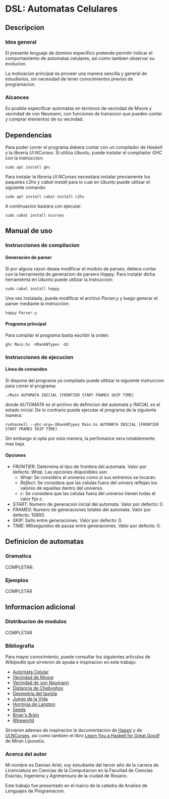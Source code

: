 # DSL: Automatas Celulares
## Descripcion
### Idea general
El presente lenguaje de dominio especifico pretende permitir indicar el comportamiento de automatas celulares, asi como tambien observar su evolucion.

La motivacion principal es proveer una manera sencilla y general de estudiarlos, sin necesidad de tener conocimientos previos de programacion.
### Alcances
Es posible especificar automatas en terminos de vecindad de Moore y vecindad de von Neumann, con funciones de transicion que pueden contar y comprar elementos de su vecindad.
## Dependencias
Para poder correr el programa debera contar con un compilador de *Haskell* y la libreria *UI.NCurses*.
Si utiliza *Ubuntu*, puede instalar el compilador *GHC* con la instruccion:
```shell
sudo apt install ghc
```
Para instalar la libreria *UI.NCurses* necesitara instalar previamente los paquetes *c2hs* y *cabal-install* para lo cual en *Ubuntu* puede utilizar el siguiente comando:
```shell
sudo apt install cabal-install c2hs
```
A continuacion bastara con ejecutar:
```shell
sudo cabal install ncurses
```
## Manual de uso
### Instrucciones de compilacion
#### Generacion de parser
Si por alguna razon desea modificar el modulo de parseo, debera contar con la herramienta de generacion de parsers *Happy*.
Para instalar dicha herramienta en *Ubuntu* puede utilizar la instruccion:
```shell
sudo cabal install happy
```
Una vez instalada, puede modificar el archivo *Parser.y* y luego generar el parser mediante la instruccion:
```shell
happy Parser.y
```
#### Programa principal
Para compilar el programa basta escribir la orden:
```shell
ghc Main.hs -XRankNTypes -O2
```
### Instrucciones de ejecucion
#### Linea de comandos
Si dispone del programa ya compilado puede utilizar la siguiente instruccion para correr el programa:
```shell
./Main AUTOMATA INICIAL [FRONTIER START FRAMES SKIP TIME]
```
donde *AUTOMATA* es el archivo de definicion del automata y *INICIAL* es el estado inicial.
De lo contrario puede ejecutar el programa de la siguiente manera:
```shell
runhaskell --ghc-arg=-XRankNTypes Main.hs AUTOMATA INICIAL [FRONTIER START FRAMES SKIP TIME]
```
Sin embargo si opta por esta manera, la perfomance sera notablemente mas baja.
#### Opciones
- *FRONTIER*: Determina el tipo de frontera del automata. Valor por defecto: *Wrap*. Las opciones disponibles son:
  - *Wrap*: Se considera al universo como si sus extremos se tocaran.
  - *Reflect*: Se considera que las celulas fuera del univers reflejan los valores de aquellas dentro del universo.
  - *c*: Se considera que las celulas fuera del universo tienen todas el valor fijo *c*.
- *START*: Numero de generacion inicial del automata. Valor por defecto: 0.
- *FRAMES*: Numero de generaciones totales del automata. Valor por defecto: 10900.
- *SKIP*: Salto entre generaciones. Valor por defecto: 0.
- *TIME*: Milisegundos de pausa entre generaciones. Valor por defecto: 0.
## Definicion de automatas
### Gramatica
COMPLETAR:
### Ejemplos
COMPLETAR
## Informacion adicional
### Distribucion de modulos
COMPLETAR
### Bibliografia
Para mayor conocimiento, puede consultar los siguientes articulos de *Wikipedia* que sirvieron de ayuda e inspiracion en este trabajo:
- [Automata Celular](https://es.wikipedia.org/wiki/Aut%C3%B3mata_celular)
- [Vecindad de Moore](https://es.wikipedia.org/wiki/Juego_de_la_vida)
- [Vecindad de von Neumann](https://es.wikipedia.org/wiki/Vecindad_de_von_Neumann)
- [Distancia de Chebyshov](https://es.wikipedia.org/wiki/Distancia_de_Chebyshov)
- [Geometria del taxista](https://es.wikipedia.org/wiki/Geometr%C3%ADa_del_taxista)
- [Juego de la Vida](https://es.wikipedia.org/wiki/Juego_de_la_vida)
- [Hormiga de Langton](https://es.wikipedia.org/wiki/Hormiga_de_Langton)
- [Seeds](https://en.wikipedia.org/wiki/Seeds_(cellular_automaton))
- [Brian's Brain](https://en.wikipedia.org/wiki/Brian%27s_Brain)
- [Wireworld](https://en.wikipedia.org/wiki/Wireworld)

Sirvieron ademas de inspiracion la documentacion de [Happy](https://www.haskell.org/happy/doc/html/sec-using.html) y de [UI.NCurses](http://hackage.haskell.org/package/ncurses), asi como tambien el libro [Learn You a Haskell for Great Good!](http://learnyouahaskell.com/) de Miran Lipovača.
### Acerca del autor
Mi nombre es Damian Ariel, soy estudiante del tercer año de la carrera de Licenciatura en Ciencias de la Computacion en la Facultad de Ciencias Exactas, Ingenieria y Agrimensura de la ciudad de Rosario.

Este trabajo fue presentado en el marco de la catedra de Analisis de Lenguajes de Programacion.

